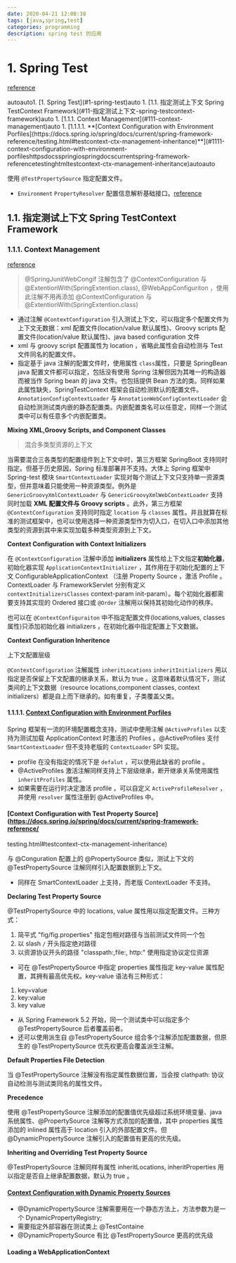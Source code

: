```yaml
---
date: 2020-04-21 12:08:38
tags: [java,spring,test]
categories: programming
description: spring test 的应用
---
```


# 1. Spring Test

[reference](https://docs.spring.io/spring/docs/current/spring-framework-reference/testing.html#testing-introduction)

<!-- TOC -->autoauto1. [1. Spring Test](#1-spring-test)auto    1. [1.1. 指定测试上下文 Spring TestContext Framework](#11-指定测试上下文-spring-testcontext-framework)auto        1. [1.1.1. Context Management](#111-context-management)auto            1. [1.1.1.1. **[Context Configuration with Environment Porfiles](https://docs.spring.io/spring/docs/current/spring-framework-reference/testing.html#testcontext-ctx-management-inheritance)**](#1111-context-configuration-with-environment-porfileshttpsdocsspringiospringdocscurrentspring-framework-referencetestinghtmltestcontext-ctx-management-inheritance)autoauto<!-- /TOC -->

使用 `@TestPropertySource` 指定配置文件。

- `Environment` `PropertyResolver` 配置信息解析基础接口。[reference](https://docs.spring.io/spring/docs/current/spring-framework-reference/testing.html#testcontext-ctx-management-property-sources)

## 1.1. 指定测试上下文 Spring TestContext Framework

### 1.1.1. Context Management

[reference](https://docs.spring.io/spring/docs/current/spring-framework-reference/testing.html#testcontext-ctx-management-javaconfig)

> @SpringJunitWebCongif 注解包含了 @ContextConfiguration 与 @ExtentionWith(SpringExtention.class), @WebAppConfiguriton ，使用此注解不用再添加 @ContextConfiguration 与 @ExtentionWith(SpringExtention.class)

- 通过注解 `@ContextConfiguration` 引入测试上下文，可以指定多个配置文件为上下文无数据：xml 配置文件(location/value 默认属性)、Groovy scripts 配置文件(location/value 默认属性)、java based configuration 文件
- xml 与 groovy script 配置属性为 location ，省略此属性会自动检测与 Test 文件同名的配置文件。
- 指定基于 java 注解的配置文件时，使用属性 `class`属性，只要是 SpringBean java 配置文件都可以指定，包括没有使用 Spring 注解但因为其唯一的构造器而被当作 Spring bean 的 java 文件。也包括提供 Bean 方法的类。同样如果此属性缺失，SpringTestContext 框架会自动检测默认的配置文件。`AnnotationConfigContextLoader` 与 `AnnotationWebConfigContextLoader` 会自动检测测试类内嵌的静态配置类。内嵌配置类名可以任意定，同样一个测试类中可以有任意多个内嵌配置类。

**Mixing XML,Groovy Scripts, and Component Classes**

> 混合多类型资源的上下文

当需要混合三各类型的配置组件到上下文中时，第三方框架 SpringBoot 支持同时指定。但基于历史原因，Spring 标准部署并不支持。大体上 Spring 框架中 Spring-test 模块 `SmartContextLoader` 实现对每个测试上下文只支持单一资源类型，但并意味着只能使用一种资源类型。例外是 `GenericGroovyXmlContextLoader` 与 `GenericGroovyXmlWebContextLoader` 支持同时加载 **XML 配置文件与 Groovy scripts** 。此外，第三方框架 `@ContextConfiguration` 支持同时指定 `location` 与 `classes` 属性。并且就算在标准的测试框架中，也可以使用选择一种资源类型作为切入口，在切入口中添加其他类型的资源到其中来实现加载多种类型资源到上下文。

**Context Configuration with Context Initializers**

在 `@ContextConfiguration` 注解中添加  **initializers** 属性给上下文指定**初始化器**，初始化器实现 `ApplicationContextInitializer` ，其作用在于初始化配置的上下文 ConfigurableApplicationContext （注册 Property Source ，激活 Profile 。ContextLoader 与 FrameworkServlet 分别有定义 `contextInitializersClasses` context-param init-param）。每个初始化器都需要支持其实现的 Ordered 接口或 `@Order` 注解用以保持其初始化动作的秩序。

也可以在 `@ContextConfiguraiton` 中不指定配置文件(locations,values, classes 属性)只添加初始化器 initializers ，在初始化器中指定配置上下文数据。

**Context Configuration Inheritence**

上下文配置层级

`@ContextConfiguration` 注解属性 `inheritLocations` `inheritInitializers` 用以指定是否保留上下文配置的继承关系，默认为 true 。这意味着默认情况下，测试类间的上下文数据（resource locations,component classes, context initializers）都是自上而下继承的。如有重复，子类覆盖父类。

#### 1.1.1.1. **[Context Configuration with Environment Porfiles](https://docs.spring.io/spring/docs/current/spring-framework-reference/testing.html#testcontext-ctx-management-inheritance)**

Spring 框架有一流的环境配置概念支持，测试中使用注解 `@ActiveProfiles` 以支持为测试加载 ApplicationContext 时激活的 Profiles 。@ActiveProfiles 支付 `SmartContextLoader` 但不支持老版的 `ContextLoader` SPI 实现。

- profile 在没有指定的情况下是 `defalut` ，可以使用此缺省的 profile 。
- @ActiveProfiles 激活注解同样支持上下层级继承，断开继承关系使用属性 `inheritProfiles` 属性。
- 如果需要在运行时决定激活 profile ，可以自定义 `ActiveProfileResolver` ，并使用 `resolver` 属性注册到 @ActiveProfiles 中。

#### [Context Configuration with Test Property Source](https://docs.spring.io/spring/docs/current/spring-framework-reference/
testing.html#testcontext-ctx-management-inheritance)

与 @Conguration 配置上的 @PropertySource 类似，测试上下文的 @TestPropertySource 注解同样引入配置数据到上下文。

- 同样在 SmartContextLoader 上支持，而老版 ContextLoader 不支持。

**Declaring Test Property Source**

@TestPropertySource 中的 locations, value 属性用以指定配置文件。三种方式：

1. 简平式 "fig/fig.properties" 指定包相对路径与当前测试文件同一个包
2. 以 slash `/` 开头指定绝对路径
3. 以资源协议开头的路径 "classpath:,file:, http:" 使用指定协议定位资源

- 可在 @TestPropertySource 中指定 properties 属性指定 key-value 属性配置，其拥有最高优先权。key-value 语法有三种形式：

1. key=value
2. key:value
3. key value

- 从 Spring Framework 5.2 开始，同一个测试类中可以指定多个 @TestPropertySource 后者覆盖前者。
- 还可以使用派生自 @TestPropertySource 组合多个注解添加配置数据，但原生的 @TestPropertySource 优先权更高会覆盖派生注解。

**Default Properties File Detection**

当 @TestPropertySource 注解没有指定属性数据位置，当会按 clathpath: 协议自动检测与测试类同名的属性文件。

**Precedence**

使用 @TestPropertySource 注解添加的配置值优先级超过系统环境变量、java 系统属性、@PropertySource 注解等方式添加的配置值，其中 properties 属性添加的 inlined 属性高于 location 引入的外部配置文件。但 @DynamicPropertySource 注解引入的配置值有更高的优先级。

**Inheriting and Overriding Test Property Source**

@TestPropertySource 注解同样有属性 inheritLocations, inheritProperties 用以指定是否自上继承配置数据，默认为 true 。

#### [Context Configuration with Dynamic Property Sources](https://docs.spring.io/spring/docs/current/spring-framework-reference/testing.html#testcontext-ctx-management-inheritance)

- @DynamicPropertySource 注解需要用在一个静态方法上，方法参数为是一个 DynamicPropertyRegistry;
- 需要指定外部容器在测试类上 @TestContaine
- @DynamicPropertySource 有比 @TestPropertySource 更高的优先级

#### Loading a WebApplicationContext



